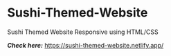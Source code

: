 # Sushi-Themed-Website
Sushi Themed Website Responsive using HTML/CSS

***Check here:***
https://sushi-themed-website.netlify.app/
